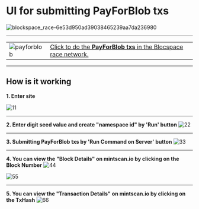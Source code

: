 # UI for submitting PayForBlob txs 

![blockspace_race-6e53d950ad39038465239aa7da236980](https://github.com/bugrazen/payforblob/assets/95212909/8583709a-6983-4159-8988-0bb8d255383e)

---

|  | |
|-----------|-------------|
| ![payforblob](https://github.com/bugrazen/payforblob/assets/95212909/3d2799b7-a274-409b-b686-9cc169b4243d) |[Click to do the **PayForBlob txs** in the Blocspace race network.](http://www.payforblob.online:8088) |

---

## How is it working

<b>1. Enter site</b>

![11](https://github.com/bugrazen/payforblob/assets/95212909/71e304f3-09af-48dd-94e0-3b9e2db834bb)



---

<b>2. Enter digit seed value and create "namespace id" by 'Run' button</b>
![22](https://github.com/bugrazen/payforblob/assets/95212909/e5840fbb-02d6-47f6-8952-01ab8b0d51ef)



---

<b>3. Submitting PayForBlob txs by 'Run Command on Server' button</b>
![33](https://github.com/bugrazen/payforblob/assets/95212909/c4959c63-716b-41a6-8a78-1e7c023b4991)


---

<b>4. You can view the "Block Details" on mintscan.io by clicking on the **Block Number**</b>
![44](https://github.com/bugrazen/payforblob/assets/95212909/bf34cd0b-92f2-4fa8-b310-ff39a192f5e0)


![55](https://github.com/bugrazen/payforblob/assets/95212909/5b8f298d-f797-44c3-9ac7-ce44ae757540)


---

<b>5. You can view the "Transaction Details" on mintscan.io by clicking on the TxHash</b>
![66](https://github.com/bugrazen/payforblob/assets/95212909/0442dd10-025a-48a0-a047-29c7f6ce49a1)

